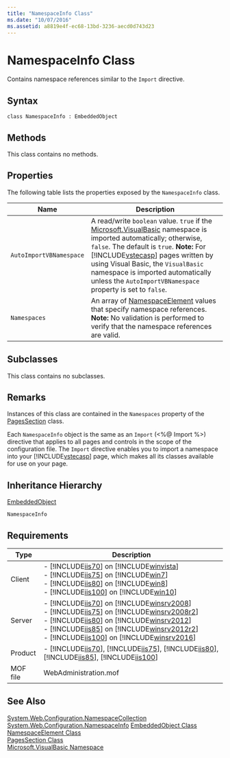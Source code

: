 ```yaml
---
title: "NamespaceInfo Class"
ms.date: "10/07/2016"
ms.assetid: a8819e4f-ec68-13bd-3236-aecd0d743d23
---
```

# NamespaceInfo Class

Contains namespace references similar to the `Import` directive.  
  
## Syntax  
  
```vbs  
class NamespaceInfo : EmbeddedObject  
```  
  
## Methods  

 This class contains no methods.  
  
## Properties  

 The following table lists the properties exposed by the `NamespaceInfo` class.  
  
|Name|Description|  
|----------|-----------------|  
|`AutoImportVBNamespace`|A read/write `boolean` value. `true` if the [Microsoft.VisualBasic](https://go.microsoft.com/fwlink/?LinkId=69333) namespace is imported automatically; otherwise, `false`. The default is `true`. **Note:**  For [!INCLUDE[vstecasp](../wmi-provider/includes/vstecasp-md.md)] pages written by using Visual Basic, the `VisualBasic` namespace is imported automatically unless the `AutoImportVBNamespace` property is set to `false`.|  
|`Namespaces`|An array of [NamespaceElement](../wmi-provider/namespaceelement-class.md) values that specify namespace references. **Note:**  No validation is performed to verify that the namespace references are valid.|  
  
## Subclasses  

 This class contains no subclasses.  
  
## Remarks  

 Instances of this class are contained in the `Namespaces` property of the [PagesSection](../wmi-provider/pagessection-class.md) class.  
  
 Each `NamespaceInfo` object is the same as an `Import` (\<%@ Import %>) directive that applies to all pages and controls in the scope of the configuration file. The `Import` directive enables you to import a namespace into your [!INCLUDE[vstecasp](../wmi-provider/includes/vstecasp-md.md)] page, which makes all its classes available for use on your page.  
  
## Inheritance Hierarchy  

 [EmbeddedObject](../wmi-provider/embeddedobject-class.md)  
  
 `NamespaceInfo`  
  
## Requirements  
  
|Type|Description|  
|----------|-----------------|  
|Client|-   [!INCLUDE[iis70](../wmi-provider/includes/iis70-md.md)] on [!INCLUDE[winvista](../wmi-provider/includes/winvista-md.md)]<br />-   [!INCLUDE[iis75](../wmi-provider/includes/iis75-md.md)] on [!INCLUDE[win7](../wmi-provider/includes/win7-md.md)]<br />-   [!INCLUDE[iis80](../wmi-provider/includes/iis80-md.md)] on [!INCLUDE[win8](../wmi-provider/includes/win8-md.md)]<br />-   [!INCLUDE[iis100](../wmi-provider/includes/iis100-md.md)] on [!INCLUDE[win10](../wmi-provider/includes/win10-md.md)]|  
|Server|-   [!INCLUDE[iis70](../wmi-provider/includes/iis70-md.md)] on [!INCLUDE[winsrv2008](../wmi-provider/includes/winsrv2008-md.md)]<br />-   [!INCLUDE[iis75](../wmi-provider/includes/iis75-md.md)] on [!INCLUDE[winsrv2008r2](../wmi-provider/includes/winsrv2008r2-md.md)]<br />-   [!INCLUDE[iis80](../wmi-provider/includes/iis80-md.md)] on [!INCLUDE[winsrv2012](../wmi-provider/includes/winsrv2012-md.md)]<br />-   [!INCLUDE[iis85](../wmi-provider/includes/iis85-md.md)] on [!INCLUDE[winsrv2012r2](../wmi-provider/includes/winsrv2012r2-md.md)]<br />-   [!INCLUDE[iis100](../wmi-provider/includes/iis100-md.md)] on [!INCLUDE[winsrv2016](../wmi-provider/includes/winsrv2016-md.md)]|  
|Product|-   [!INCLUDE[iis70](../wmi-provider/includes/iis70-md.md)], [!INCLUDE[iis75](../wmi-provider/includes/iis75-md.md)], [!INCLUDE[iis80](../wmi-provider/includes/iis80-md.md)], [!INCLUDE[iis85](../wmi-provider/includes/iis85-md.md)], [!INCLUDE[iis100](../wmi-provider/includes/iis100-md.md)]|  
|MOF file|WebAdministration.mof|  
  
## See Also  

 [System.Web.Configuration.NamespaceCollection](/dotnet/api/system.web.configuration.namespacecollection)   
 [System.Web.Configuration.NamespaceInfo](/dotnet/api/system.web.configuration.namespaceinfo)
 [EmbeddedObject Class](../wmi-provider/embeddedobject-class.md)   
 [NamespaceElement Class](../wmi-provider/namespaceelement-class.md)   
 [PagesSection Class](../wmi-provider/pagessection-class.md)   
 [Microsoft.VisualBasic Namespace](https://go.microsoft.com/fwlink/?LinkId=69333)
